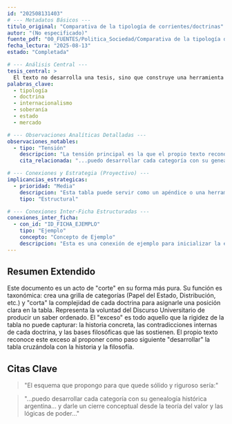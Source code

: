 ```yaml
---
id: "202508131403"
# --- Metadatos Básicos ---
titulo_original: "Comparativa de la tipología de corrientes/doctrinas"
autor: "(No especificado)"
fuente_pdf: "00_FUENTES/Politica_Sociedad/Comparativa de la tipología de corrientes- doctrinas.pdf"
fecha_lectura: "2025-08-13"
estado: "Completada"

# --- Análisis Central ---
tesis_central: >
  El texto no desarrolla una tesis, sino que construye una herramienta de clasificación (una tipología en forma de tabla) para ordenar el campo de las doctrinas políticas y servir como base para un análisis posterior más profundo.
palabras_clave:
  - tipología
  - doctrina
  - internacionalismo
  - soberanía
  - estado
  - mercado

# --- Observaciones Analíticas Detalladas ---
observaciones_notables:
  - tipo: "Tensión"
    descripcion: "La tensión principal es la que el propio texto reconoce: la que existe entre el 'corte' de la tabla clasificatoria (limpia, ordenada) y el 'exceso' de la historia y la filosofía (complejas, contradictorias) que la tabla no puede capturar."
    cita_relacionada: "...puedo desarrollar cada categoría con su genealogía histórica argentina... y darle un cierre conceptual..."

# --- Conexiones y Estrategia (Proyectivo) ---
implicancias_estrategicas:
  - prioridad: "Media"
    descripcion: "Esta tabla puede servir como un apéndice o una herramienta de referencia en la tesis para clarificar las posiciones de las diferentes doctrinas que se analizan."
    tipo: "Estructural"

# --- Conexiones Inter-Ficha Estructuradas ---
conexiones_inter_ficha:
  - con_id: "ID_FICHA_EJEMPLO"
    tipo: "Ejemplo"
    concepto: "Concepto de Ejemplo"
    descripcion: "Esta es una conexión de ejemplo para inicializar la estructura."
---
```


## Resumen Extendido

Este documento es un acto de "corte" en su forma más pura. Su función es taxonómica: crea una grilla de categorías (Papel del Estado, Distribución, etc.) y "corta" la complejidad de cada doctrina para asignarle una posición clara en la tabla. Representa la voluntad del Discurso Universitario de producir un saber ordenado. El "exceso" es todo aquello que la rigidez de la tabla no puede capturar: la historia concreta, las contradicciones internas de cada doctrina, y las bases filosóficas que las sostienen. El propio texto reconoce este exceso al proponer como paso siguiente "desarrollar" la tabla cruzándola con la historia y la filosofía.

## Citas Clave

> "El esquema que propongo para que quede sólido y riguroso sería:"

> "...puedo desarrollar cada categoría con su genealogía histórica argentina... y darle un cierre conceptual desde la teoría del valor y las lógicas de poder..."